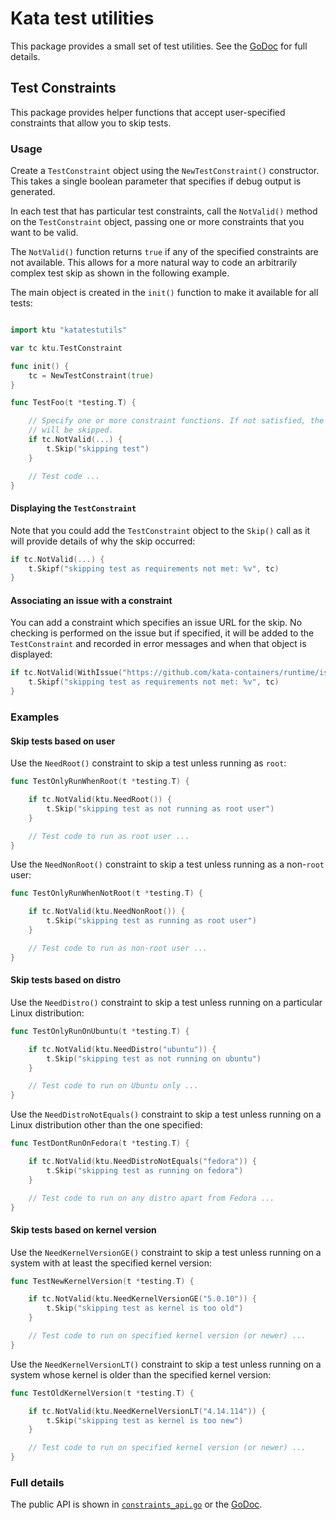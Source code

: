 # Kata test utilities

This package provides a small set of test utilities. See the
[GoDoc](https://pkg.go.dev/github.com/kata-containers/kata-containers/src/runtime/pkg/katatestutils)
for full details.

## Test Constraints

This package provides helper functions that accept user-specified constraints
that allow you to skip tests.

### Usage

Create a `TestConstraint` object using the `NewTestConstraint()` constructor.
This takes a single boolean parameter that specifies if debug output is generated.

In each test that has particular test constraints, call the `NotValid()`
method on the `TestConstraint` object, passing one or more constraints that
you want to be valid.

The `NotValid()` function returns `true` if any of the specified constraints
are not available. This allows for a more natural way to code an arbitrarily
complex test skip as shown in the following example.

The main object is created in the `init()` function to make it available for
all tests:

```go

import ktu "katatestutils"

var tc ktu.TestConstraint

func init() {
    tc = NewTestConstraint(true)
}

func TestFoo(t *testing.T) {

    // Specify one or more constraint functions. If not satisfied, the test
    // will be skipped.
    if tc.NotValid(...) {
        t.Skip("skipping test")
    }

    // Test code ...
}
```

#### Displaying the `TestConstraint`

Note that you could add the `TestConstraint` object to the `Skip()` call as it
will provide details of why the skip occurred:

```go
if tc.NotValid(...) {
    t.Skipf("skipping test as requirements not met: %v", tc)
}
```

#### Associating an issue with a constraint

You can add a constraint which specifies an issue URL for the skip. No
checking is performed on the issue but if specified, it will be added to the
`TestConstraint` and recorded in error messages and when that object is
displayed:

```go
if tc.NotValid(WithIssue("https://github.com/kata-containers/runtime/issues/1586"), ...) {
    t.Skipf("skipping test as requirements not met: %v", tc)
}
```

### Examples

#### Skip tests based on user

Use the `NeedRoot()` constraint to skip a test unless running as `root`:

```go
func TestOnlyRunWhenRoot(t *testing.T) {

    if tc.NotValid(ktu.NeedRoot()) {
        t.Skip("skipping test as not running as root user")
    }

    // Test code to run as root user ...
}
```

Use the `NeedNonRoot()` constraint to skip a test unless running as a
non-`root` user:

```go
func TestOnlyRunWhenNotRoot(t *testing.T) {

    if tc.NotValid(ktu.NeedNonRoot()) {
        t.Skip("skipping test as running as root user")
    }

    // Test code to run as non-root user ...
}
```

#### Skip tests based on distro

Use the `NeedDistro()` constraint to skip a test unless running on a
particular Linux distribution:

```go
func TestOnlyRunOnUbuntu(t *testing.T) {

    if tc.NotValid(ktu.NeedDistro("ubuntu")) {
        t.Skip("skipping test as not running on ubuntu")
    }

    // Test code to run on Ubuntu only ...
}
```

Use the `NeedDistroNotEquals()` constraint to skip a test unless running
on a Linux distribution other than the one specified:

```go
func TestDontRunOnFedora(t *testing.T) {

    if tc.NotValid(ktu.NeedDistroNotEquals("fedora")) {
        t.Skip("skipping test as running on fedora")
    }

    // Test code to run on any distro apart from Fedora ...
}
```

#### Skip tests based on kernel version

Use the `NeedKernelVersionGE()` constraint to skip a test unless running on a
system with at least the specified kernel version:

```go
func TestNewKernelVersion(t *testing.T) {

    if tc.NotValid(ktu.NeedKernelVersionGE("5.0.10")) {
        t.Skip("skipping test as kernel is too old")
    }

    // Test code to run on specified kernel version (or newer) ...
}
```

Use the `NeedKernelVersionLT()` constraint to skip a test unless running on a
system whose kernel is older than the specified kernel version:

```go
func TestOldKernelVersion(t *testing.T) {

    if tc.NotValid(ktu.NeedKernelVersionLT("4.14.114")) {
        t.Skip("skipping test as kernel is too new")
    }

    // Test code to run on specified kernel version (or newer) ...
}
```

### Full details

The public API is shown in [`constraints_api.go`](constraints_api.go) or
the [GoDoc](https://pkg.go.dev/github.com/kata-containers/kata-containers/src/runtime/pkg/katatestutils).
